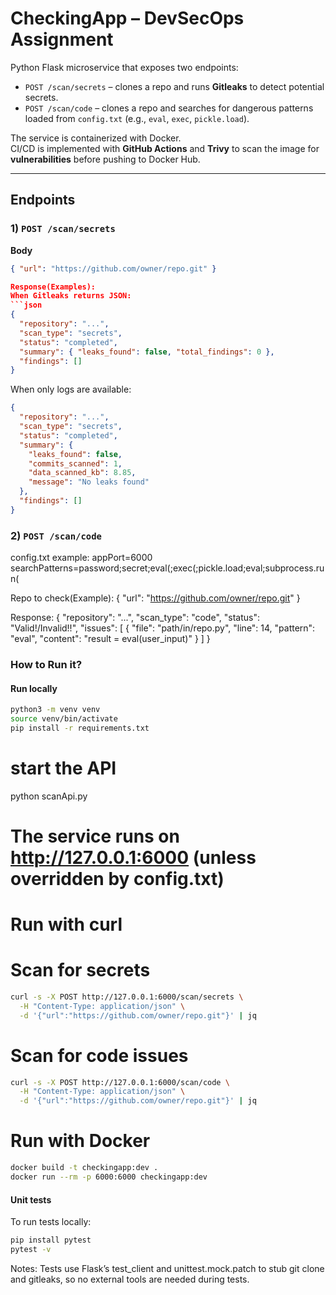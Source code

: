 # CheckingApp – DevSecOps Assignment

Python Flask microservice that exposes two endpoints:

- `POST /scan/secrets` – clones a repo and runs **Gitleaks** to detect potential secrets.  
- `POST /scan/code` – clones a repo and searches for dangerous patterns loaded from `config.txt`
  (e.g., `eval`, `exec`, `pickle.load`).

The service is containerized with Docker.  
CI/CD is implemented with **GitHub Actions** and **Trivy** to scan the image for **vulnerabilities** before pushing to Docker Hub.

---

## Endpoints

### 1) `POST /scan/secrets`
**Body**
```json
{ "url": "https://github.com/owner/repo.git" }

Response(Examples):
When Gitleaks returns JSON:
```json
{
  "repository": "...",
  "scan_type": "secrets",
  "status": "completed",
  "summary": { "leaks_found": false, "total_findings": 0 },
  "findings": [] 
}
```
When only logs are available:
```json
{
  "repository": "...",
  "scan_type": "secrets",
  "status": "completed",
  "summary": {
    "leaks_found": false,
    "commits_scanned": 1,
    "data_scanned_kb": 8.85,
    "message": "No leaks found"
  },
  "findings": []
}
```

### 2) `POST /scan/code`

config.txt example:
appPort=6000
searchPatterns=password;secret;eval(;exec(;pickle.load;eval;subprocess.run(

Repo to check(Example): 
{ "url": "https://github.com/owner/repo.git" }

Response:
{
  "repository": "...",
  "scan_type": "code",
  "status": "Valid!/Invalid!!",
  "issues": [
    {
      "file": "path/in/repo.py",
      "line": 14,
      "pattern": "eval",
      "content": "result = eval(user_input)"
    }
  ]
}

### How to Run it?

#### Run locally
```bash
python3 -m venv venv
source venv/bin/activate
pip install -r requirements.txt
```
# start the API
python scanApi.py
# The service runs on http://127.0.0.1:6000 (unless overridden by config.txt)

# Run with curl
# Scan for secrets
```bash
curl -s -X POST http://127.0.0.1:6000/scan/secrets \
  -H "Content-Type: application/json" \
  -d '{"url":"https://github.com/owner/repo.git"}' | jq
```

# Scan for code issues
```bash
curl -s -X POST http://127.0.0.1:6000/scan/code \
  -H "Content-Type: application/json" \
  -d '{"url":"https://github.com/owner/repo.git"}' | jq
  ```

# Run with Docker
```bash
docker build -t checkingapp:dev .
docker run --rm -p 6000:6000 checkingapp:dev
```

#### Unit tests
To run tests locally:
```bash
pip install pytest
pytest -v
```

Notes:
Tests use Flask’s test_client and unittest.mock.patch to stub git clone and gitleaks, so no external tools are needed during tests.